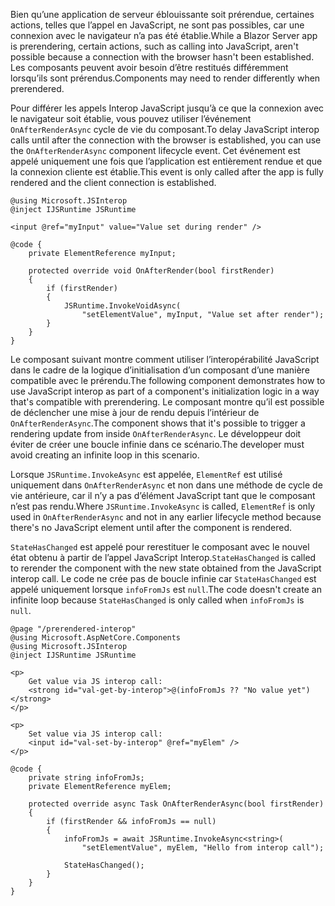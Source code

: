 <span data-ttu-id="ae007-101">Bien qu’une application de serveur éblouissante soit prérendue, certaines actions, telles que l’appel en JavaScript, ne sont pas possibles, car une connexion avec le navigateur n’a pas été établie.</span><span class="sxs-lookup"><span data-stu-id="ae007-101">While a Blazor Server app is prerendering, certain actions, such as calling into JavaScript, aren't possible because a connection with the browser hasn't been established.</span></span> <span data-ttu-id="ae007-102">Les composants peuvent avoir besoin d’être restitués différemment lorsqu’ils sont prérendus.</span><span class="sxs-lookup"><span data-stu-id="ae007-102">Components may need to render differently when prerendered.</span></span>

<span data-ttu-id="ae007-103">Pour différer les appels Interop JavaScript jusqu’à ce que la connexion avec le navigateur soit établie, vous pouvez utiliser l’événement `OnAfterRenderAsync` cycle de vie du composant.</span><span class="sxs-lookup"><span data-stu-id="ae007-103">To delay JavaScript interop calls until after the connection with the browser is established, you can use the `OnAfterRenderAsync` component lifecycle event.</span></span> <span data-ttu-id="ae007-104">Cet événement est appelé uniquement une fois que l’application est entièrement rendue et que la connexion cliente est établie.</span><span class="sxs-lookup"><span data-stu-id="ae007-104">This event is only called after the app is fully rendered and the client connection is established.</span></span>

```cshtml
@using Microsoft.JSInterop
@inject IJSRuntime JSRuntime

<input @ref="myInput" value="Value set during render" />

@code {
    private ElementReference myInput;

    protected override void OnAfterRender(bool firstRender)
    {
        if (firstRender)
        {
            JSRuntime.InvokeVoidAsync(
                "setElementValue", myInput, "Value set after render");
        }
    }
}
```

<span data-ttu-id="ae007-105">Le composant suivant montre comment utiliser l’interopérabilité JavaScript dans le cadre de la logique d’initialisation d’un composant d’une manière compatible avec le prérendu.</span><span class="sxs-lookup"><span data-stu-id="ae007-105">The following component demonstrates how to use JavaScript interop as part of a component's initialization logic in a way that's compatible with prerendering.</span></span> <span data-ttu-id="ae007-106">Le composant montre qu’il est possible de déclencher une mise à jour de rendu depuis l’intérieur de `OnAfterRenderAsync`.</span><span class="sxs-lookup"><span data-stu-id="ae007-106">The component shows that it's possible to trigger a rendering update from inside `OnAfterRenderAsync`.</span></span> <span data-ttu-id="ae007-107">Le développeur doit éviter de créer une boucle infinie dans ce scénario.</span><span class="sxs-lookup"><span data-stu-id="ae007-107">The developer must avoid creating an infinite loop in this scenario.</span></span>

<span data-ttu-id="ae007-108">Lorsque `JSRuntime.InvokeAsync` est appelée, `ElementRef` est utilisé uniquement dans `OnAfterRenderAsync` et non dans une méthode de cycle de vie antérieure, car il n’y a pas d’élément JavaScript tant que le composant n’est pas rendu.</span><span class="sxs-lookup"><span data-stu-id="ae007-108">Where `JSRuntime.InvokeAsync` is called, `ElementRef` is only used in `OnAfterRenderAsync` and not in any earlier lifecycle method because there's no JavaScript element until after the component is rendered.</span></span>

<span data-ttu-id="ae007-109">`StateHasChanged` est appelé pour rerestituer le composant avec le nouvel état obtenu à partir de l’appel JavaScript Interop.</span><span class="sxs-lookup"><span data-stu-id="ae007-109">`StateHasChanged` is called to rerender the component with the new state obtained from the JavaScript interop call.</span></span> <span data-ttu-id="ae007-110">Le code ne crée pas de boucle infinie car `StateHasChanged` est appelé uniquement lorsque `infoFromJs` est `null`.</span><span class="sxs-lookup"><span data-stu-id="ae007-110">The code doesn't create an infinite loop because `StateHasChanged` is only called when `infoFromJs` is `null`.</span></span>

```cshtml
@page "/prerendered-interop"
@using Microsoft.AspNetCore.Components
@using Microsoft.JSInterop
@inject IJSRuntime JSRuntime

<p>
    Get value via JS interop call:
    <strong id="val-get-by-interop">@(infoFromJs ?? "No value yet")</strong>
</p>

<p>
    Set value via JS interop call:
    <input id="val-set-by-interop" @ref="myElem" />
</p>

@code {
    private string infoFromJs;
    private ElementReference myElem;

    protected override async Task OnAfterRenderAsync(bool firstRender)
    {
        if (firstRender && infoFromJs == null)
        {
            infoFromJs = await JSRuntime.InvokeAsync<string>(
                "setElementValue", myElem, "Hello from interop call");

            StateHasChanged();
        }
    }
}
```
